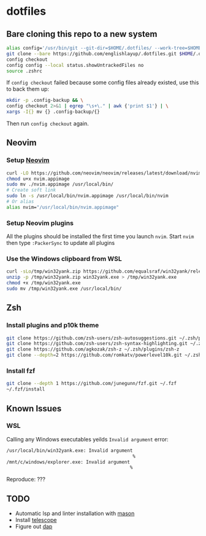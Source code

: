 # dotfiles

## Bare cloning this repo to a new system

```bash
alias config='/usr/bin/git --git-dir=$HOME/.dotfiles/ --work-tree=$HOME'
git clone --bare https://github.com/englishlayup/.dotfiles.git $HOME/.dotfiles
config checkout
config config --local status.showUntrackedFiles no
source .zshrc
```

If `config checkout` failed because some config files already existed, use this
to back them up:

```bash
mkdir -p .config-backup && \
config checkout 2>&1 | egrep "\s+\." | awk {'print $1'} | \
xargs -I{} mv {} .config-backup/{}
```

Then run `config checkout` again.

## Neovim

### Setup [Neovim](https://github.com/neovim/neovim/wiki/Installing-Neovim)

```bash
curl -LO https://github.com/neovim/neovim/releases/latest/download/nvim.appimage
chmod u+x nvim.appimage
sudo mv ./nvim.appimage /usr/local/bin/
# Create soft link
sudo ln -s /usr/local/bin/nvim.appimage /usr/local/bin/nvim
# Or alias
alias nvim="/usr/local/bin/nvim.appimage"
```

### Setup Neovim plugins

All the plugins should be installed the first time you launch `nvim`.
Start `nvim` then type `:PackerSync` to update all plugins

### Use the Windows clipboard from WSL

```bash
curl -sLo/tmp/win32yank.zip https://github.com/equalsraf/win32yank/releases/download/v0.0.4/win32yank-x64.zip
unzip -p /tmp/win32yank.zip win32yank.exe > /tmp/win32yank.exe
chmod +x /tmp/win32yank.exe
sudo mv /tmp/win32yank.exe /usr/local/bin/
```

## Zsh

### Install plugins and p10k theme

```bash
git clone https://github.com/zsh-users/zsh-autosuggestions.git ~/.zsh/plugins/zsh-autosuggestions
git clone https://github.com/zsh-users/zsh-syntax-highlighting.git ~/.zsh/plugins/zsh-syntax-highlighting
git clone https://github.com/agkozak/zsh-z ~/.zsh/plugins/zsh-z
git clone --depth=2 https://github.com/romkatv/powerlevel10k.git ~/.zsh/plugins/powerlevel10k
```

### Install fzf

```bash
git clone --depth 1 https://github.com/junegunn/fzf.git ~/.fzf
~/.fzf/install
```

## Known Issues

### WSL

Calling any Windows executables yeilds `Invalid argument` error:

```bash
/usr/local/bin/win32yank.exe: Invalid argument
                                              %
/mnt/c/windows/explorer.exe: Invalid argument
                                             %
```

Reproduce: ???

## TODO

- Automatic lsp and linter installation with [mason](https://github.com/williamboman/mason-lspconfig.nvim#automatic-server-setup-advanced-feature)
- Install [telescope](https://github.com/nvim-telescope/telescope.nvim)
- Figure out [dap](https://github.com/mfussenegger/nvim-dap)
